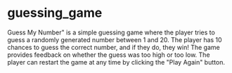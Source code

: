 # guessing_game

Guess My Number" is a simple guessing game where the player tries to guess a randomly generated number between 1 and 20. 
The player has 10 chances to guess the correct number, and if they do, they win! 
The game provides feedback on whether the guess was too high or too low. The player can restart the game at any time by clicking the "Play Again" button.
